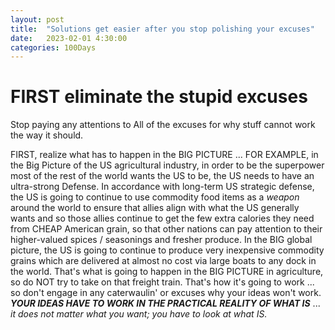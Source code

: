 ```yaml
---
layout: post
title:  "Solutions get easier after you stop polishing your excuses"
date:   2023-02-01 4:30:00
categories: 100Days
---
```



# FIRST eliminate the stupid excuses

Stop paying any attentions to All of the excuses for why stuff cannot work the way it should.

FIRST, realize what has to happen in the BIG PICTURE ... FOR EXAMPLE, in the Big Picture of the US agricultural industry, in order to be the superpower most of the rest of the world wants the US to be, the US needs to have an ultra-strong Defense. In accordance with long-term US strategic defense, the US is going to continue to use commodity food items as a *weapon* around the world to ensure that allies align with what the US generally wants and so those allies continue to get the few extra calories they need from CHEAP American grain, so that other nations can pay attention to their higher-valued spices / seasonings and fresher produce. In the BIG global picture, the US is going to continue to produce very inexpensive commodity grains which are delivered at almost no cost via large boats to any dock in the world. That's what is going to happen in the BIG PICTURE in agriculture, so do NOT try to take on that freight train. That's how it's going to work ... so don't engage in any caterwaulin' or excuses why your ideas won't work.  ***YOUR IDEAS HAVE TO WORK IN THE PRACTICAL REALITY OF WHAT IS*** ... *it does not matter what you want; you have to look at what IS.*
